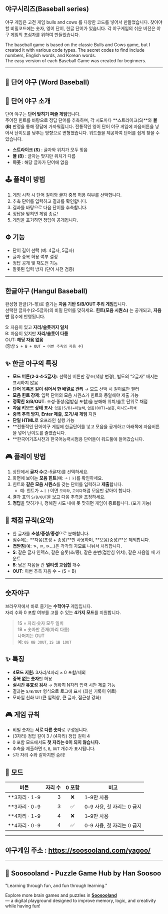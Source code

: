 ## 야구시리즈(Baseball series)

야구 게임은  고전 게임 bulls and cows 를  다양한 코드를 넣어서 만들었습니다.
찾아야할 비밀코드에는 숫자, 영어 단어, 한글 단어가 있습니다.
각 야구게임의 쉬운 버전은 야구 게임의 초심자를 위하여 만들었습니다. 

The baseball game is based on the classic Bulls and Cows game, but I created it with various code types. The secret codes to find include numbers, English words, and Korean words.     
The easy version of each Baseball Game was created for beginners.

---
## 📄 단어 야구 (Word Baseball)

## 🎯 단어 야구 소개

단어 야구는 **단어 맞히기 퍼즐 게임**입니다.  
주어진 힌트를 바탕으로 정답 단어를 추측하며, 각 시도마다 **스트라이크(S)**와 **볼(B)** 판정을 통해 정답에 가까워집니다.
전통적인  영어 단어 야구 게임에 자음버튼을 넣어서 난이도를 낮추는 방향으로 변형했습니다.
워드풀을 제공하여 단어를 쉽게 찾을 수 있습니다. 

- **스트라이크 (S)** : 글자와 위치가 모두 맞음  
- **볼 (B)** : 글자는 맞지만 위치가 다름  
- **아웃** : 해당 글자가 단어에 없음

## 🕹️ 플레이 방법

1. 게임 시작 시 단어 길이와 글자 중복 허용 여부를 선택합니다.  
2. 추측 단어를 입력하고 결과를 확인합니다.  
3. 결과를 바탕으로 다음 단어를 추측합니다.  
4. 정답을 맞히면 게임 종료!  
5. 게임을 포기하면 정답이 공개됩니다.

## ⚙️ 기능

- 단어 길이 선택 (예: 4글자, 5글자)  
- 글자 중복 허용 여부 설정  
- 정답 공개 및 재도전 기능  
- 잘못된 입력 방지 (단어 사전 검증)

---

## 한글야구 (Hangul Baseball)

완성형 한글(가–힣)로 즐기는 **자음 기반 S/B/OUT 추리 게임**입니다.  
선택한 글자수(2–5글자)의 비밀 단어를 맞히세요. **힌트(모음 시퀀스)** 는 공개되고, **자음만** 점수에 반영됩니다.

 S: 자음이 있고 **자리/슬롯까지 일치**  
 B: 자음이 있지만 **자리/슬롯이 다름**  
 OUT: **해당 자음 없음**  
 (항상 `S + B + OUT = 이번 추측의 자음 수`)


## ✨ 한글 야구의 특징

- **모드 버튼(2·3·4·5글자)**: 선택한 버튼만 강조(색상 변경), 별도의 “2글자” 배지는 표시하지 않음  
- **단어 목록은 길이 섞어서 한 배열로 관리** → 모드 선택 시 길이로만 필터  
- **모음 힌트 강제**: 입력 단어의 모음 시퀀스가 힌트와 동일해야 제출 가능  
- **정확한 S/B/OUT**: 초성·종성(겹받침 포함)을 분해해 위치/슬롯 단위로 채점  
- **자음 키보드 상태 표시**: `있음(S/B)=하늘색`, `없음(OUT)=분홍`, `미시도=회색`  
- **중복 추측 방지**, **Enter 제출**, **포기/새 게임** 지원  
- **단일 HTML**로 오프라인 실행 가능
- **전통적인 단어야구 게임에 한글단어를 넣고 모음을 공개하고 아래쪽에 자음버튼을 넣어 난이도를 줄였습니다.   
- **한국어기초사전과  한국어능력시험용 단어들이 워드풀에 들어갔습니다.

## 🎮 플레이 방법

1. 상단에서 **글자 수**(2–5글자)를 선택하세요.  
2. 화면에 보이는 **모음 힌트**(예: `ㅗㅣㅏ`)를 확인하세요.  
3. 힌트와 **같은 모음 시퀀스**를 갖는 단어를 입력하고 **제출**합니다.  
   - 예: 힌트가 `ㅗㅣㅏ`이면 `모이라`, `고이다`처럼 모음만 같아야 합니다.  
4. 결과 표의 `S/B/OUT`을 보고 다음 추측을 조정하세요.  
5. **정답**을 맞히거나, 정해진 시도 내에 못 맞히면 게임이 종료됩니다. (포기 가능)

## 🧠 채점 규칙(요약)

- 한 글자를 **초성/중성/종성**으로 분해합니다.  
- 점수에는 **자음(초성 + 종성)**만 사용하며, **모음(중성)**은 제외합니다.  
- **겹받침**(예: ㄳ, ㄵ, ㅄ…)은 각각의 자모로 나눠서 처리합니다.  
- **S**: 같은 글자 인덱스, 같은 슬롯(초/종), 같은 순번(겹받침 위치), 같은 자음일 때 카운트  
- **B**: 남은 자음들 간 **멀티셋 교집합** 개수  
- **OUT**: 이번 추측 자음 수 − (S + B)

---

## 숫자야구

브라우저에서 바로 즐기는 **수학야구** 게임입니다.  
자리 수와 0 포함 여부를 고를 수 있는 **4가지 모드**를 지원합니다.

> 1S = 자리·숫자 모두 일치  
> 1B = 숫자만 존재(자리 다름)  
> 나머지는 OUT  
> 예: `0S 0B 3OUT`, `1S 1B 1OUT`

## ✨ 특징
- **4모드 지원:** 3자리/4자리 × 0 포함/제외
- **중복 없는 숫자**만 허용
- **실시간 유효성 검사** → 정확히 N자리 입력 시만 제출 가능
- 결과는 `S/B/OUT` 형식으로 로그에 표시 (최신 기록이 위로)
- 모바일 친화 UI (큰 입력창, 큰 글자, 접근성 강화)

## 🎮 게임 규칙
- 비밀 숫자는 **서로 다른 숫자**로 구성됩니다.
- (3자리) 정답 길이 3 / (4자리) 정답 길이 4
- 0 포함 모드에서도 **첫 자리는 0이 되지 않습니다.**
- 추측을 제출하면 `S`, `B`, `OUT` 개수가 표시됩니다.
- `S`가 자리 수와 같아지면 승리!

## 🔀 모드
| 버튼 | 자리 수 | 0 포함 | 비고 |
|---|---:|:---:|---|
| **3자리 · 1-9 | 3 | ❌ | 1–9만 사용 |
| **3자리 · 0-9 | 3 | ✅ | 0–9 사용, 첫 자리는 0 금지 |
| **4자리 · 1-9 | 4 | ❌ | 1–9만 사용 |
| **4자리 · 0-9 | 4 | ✅ | 0–9 사용, 첫 자리는 0 금지 |

---

## 야구게임 주소 : https://soosooland.com/yagoo/  

---

## 🌟 Soosooland - Puzzle Game Hub by Han Soosoo

 "Learning through fun, and fun through learning."

Explore more brain games and puzzles in **[Soosooland](https://soosooland.com/)**    
— a digital playground designed to improve memory, logic, and creativity while having fun!



